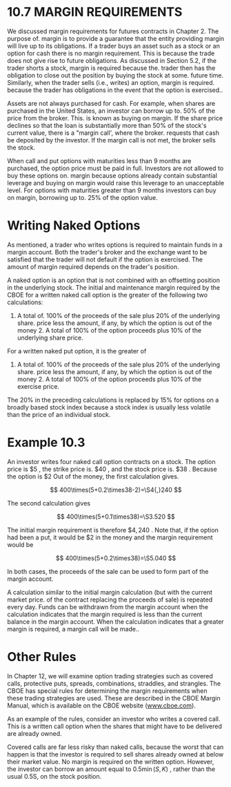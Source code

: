 # 10.7 MARGIN REQUIREMENTS  

We discussed margin requirements for futures contracts in Chapter 2. The purpose of. margin is to provide a guarantee that the entity providing margin will live up to its obligations. If a trader buys an asset such as a stock or an option for cash there is no margin requirement. This is because the trade does not give rise to future obligations. As discussed in Section 5.2, if the trader shorts a stock, margin is required because the. trader then has the obligation to close out the position by buying the stock at some. future time. Similarly, when the trader sells (i.e., writes) an option, margin is required. because the trader has obligations in the event that the option is exercised..  

Assets are not always purchased for cash. For example, when shares are purchased in the United States, an investor can borrow up to. $50\%$ of the price from the broker. This. is known as buying on margin. If the share price declines so that the loan is substantially more than $50\%$ of the stock's current value, there is a "margin call', where the broker. requests that cash be deposited by the investor. If the margin call is not met, the broker sells the stock.  

When call and put options with maturities less than 9 months are purchased, the option price must be paid in full. Investors are not allowed to buy these options on. margin because options already contain substantial leverage and buying on margin would raise this leverage to an unacceptable level. For options with maturities greater than 9 months investors can buy on margin, borrowing up to. $25\%$ of the option value.  

# Writing Naked Options  

As mentioned, a trader who writes options is required to maintain funds in a margin account. Both the trader's broker and the exchange want to be satisfied that the trader will not default if the option is exercised. The amount of margin required depends on the trader's position.  

A naked option is an option that is not combined with an offsetting position in the underlying stock. The initial and maintenance margin required by the CBOE for a written naked call option is the greater of the following two calculations:  

1. A total of. $100\%$ of the proceeds of the sale plus $20\%$ of the underlying share. price less the amount, if any, by which the option is out of the money 2. A total of $100\%$ of the option proceeds plus $10\%$ of the underlying share price.  

For a written naked put option, it is the greater of  

1. A total of. $100\%$ of the proceeds of the sale plus $20\%$ of the underlying share. price less the amount, if any, by which the option is out of the money 2. A total of $100\%$ of the option proceeds plus $10\%$ of the exercise price.  

The $20\%$ in the preceding calculations is replaced by $15\%$ for options on a broadly based stock index because a stock index is usually less volatile than the price of an individual stock.  

# Example 10.3  

An investor writes four naked call option contracts on a stock. The option price is $\$5$ , the strike price is. $\$40$ , and the stock price is. $\$38$ . Because the option is $\$2$ Out of the money, the first calculation gives.  

$$
400\times(5+0.2\times38-2)=\S4{,}240
$$  

The second calculation gives  

$$
400\times(5+0.1\times38)=\S3.520
$$  

The initial margin requirement is therefore $\$4,240$ . Note that, if the option had been a put, it would be $\$2$ in the money and the margin requirement would be  

$$
400\times(5+0.2\times38)=\S5.040
$$  

In both cases, the proceeds of the sale can be used to form part of the margin account.  

A calculation similar to the initial margin calculation (but with the current market price. of the contract replacing the proceeds of sale) is repeated every day. Funds can be withdrawn from the margin account when the calculation indicates that the margin required is less than the current balance in the margin account. When the calculation indicates that a greater margin is required, a margin call will be made..  

# Other Rules  

In Chapter 12, we will examine option trading strategies such as covered calls, protective puts, spreads, combinations, straddles, and strangles. The CBOE has special rules for determining the margin requirements when these trading strategies are used. These are described in the CBOE Margin Manual, which is available on the CBOE website (www.cboe.com).  

As an example of the rules, consider an investor who writes a covered call. This is a written call option when the shares that might have to be delivered are already owned.  

Covered calls are far less risky than naked calls, because the worst that can happen is that the investor is required to sell shares already owned at below their market value. No margin is required on the written option. However, the investor can borrow an amount equal to $0.5\operatorname*{min}(S,K)$ , rather than the usual 0.5S, on the stock position.  
